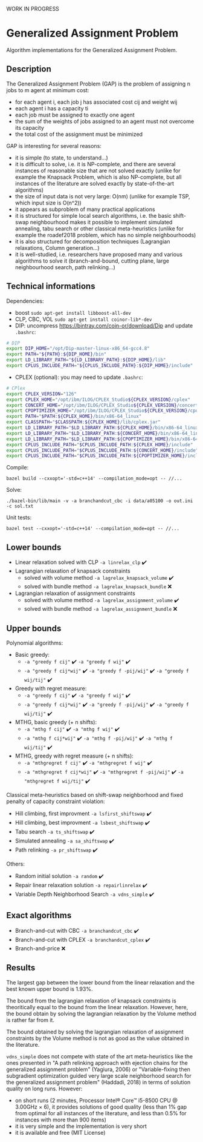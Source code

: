 WORK IN PROGRESS

# Generalized Assignment Problem

Algorithm implementations for the Generalized Assignment Problem.

## Description

The Generalized Assignment Problem (GAP) is the problem of assigning n jobs to m agent at minimum cost:
- for each agent i, each job j has associated cost cij and weight wij
- each agent i has a capacity ti
- each job must be assigned to exactly one agent
- the sum of the weights of jobs assigned to an agent must not overcome its capacity
- the total cost of the assignment must be minimized

GAP is interesting for several reasons:
- it is simple (to state, to understand...)
- it is difficult to solve, i.e. it is NP-complete, and there are several instances of reasonable size that are not solved exactly (unlike for example the Knapsack Problem, which is also NP-complete, but all instances of the literature are solved exactly by state-of-the-art algorithms)
- the size of input data is not very large: O(nm) (unlike for example TSP, which input size is O(n^2))
- it appears as subproblem of many practical applications
- it is structured for simple local search algorithms, i.e. the basic shift-swap neighbourhood makes it possible to implement simulated annealing, tabu search or other classical meta-heuristics (unlike for example the roadef2018 problem, which has no simple neighbourhoods)
- it is also structured for decomposition techniques (Lagrangian relaxations, Column generation...)
- it is well-studied, i.e. researchers have proposed many and various algorithms to solve it (branch-and-bound, cutting plane, large neighbourhood search, path relinking...)

## Technical informations

Dependencies:
- boost `sudo apt-get install libboost-all-dev`
- CLP, CBC, VOL `sudo apt-get install coinor-lib*-dev`
- DIP: uncompress https://bintray.com/coin-or/download/Dip and update `.bashrc`:
```sh
# DIP
export DIP_HOME="/opt/Dip-master-linux-x86_64-gcc4.8"
export PATH="${PATH}:${DIP_HOME}/bin"
export LD_LIBRARY_PATH="${LD_LIBRARY_PATH}:${DIP_HOME}/lib"
export CPLUS_INCLUDE_PATH="${CPLUS_INCLUDE_PATH}:${DIP_HOME}/include"
```

- CPLEX (optional): you may need to update `.bashrc`:
```sh
# CPlex
export CPLEX_VERSION="126"
export CPLEX_HOME="/opt/ibm/ILOG/CPLEX_Studio${CPLEX_VERSION}/cplex"
export CONCERT_HOME="/opt/ibm/ILOG/CPLEX_Studio${CPLEX_VERSION}/concert"
export CPOPTIMIZER_HOME="/opt/ibm/ILOG/CPLEX_Studio${CPLEX_VERSION}/cpoptimizer"
export PATH="$PATH:${CPLEX_HOME}/bin/x86-64_linux"
export CLASSPATH="$CLASSPATH:${CPLEX_HOME}/lib/cplex.jar"
export LD_LIBRARY_PATH="$LD_LIBRARY_PATH:${CPLEX_HOME}/bin/x86-64_linux"
export LD_LIBRARY_PATH="$LD_LIBRARY_PATH:${CONCERT_HOME}/bin/x86-64_linux"
export LD_LIBRARY_PATH="$LD_LIBRARY_PATH:${CPOPTIMIZER_HOME}/bin/x86-64_linux"
export CPLUS_INCLUDE_PATH="$CPLUS_INCLUDE_PATH:${CPLEX_HOME}/include"
export CPLUS_INCLUDE_PATH="$CPLUS_INCLUDE_PATH:${CONCERT_HOME}/include"
export CPLUS_INCLUDE_PATH="$CPLUS_INCLUDE_PATH:${CPOPTIMIZER_HOME}/include"
```

Compile:
```
bazel build --cxxopt='-std=c++14' --compilation_mode=opt -- //...
```

Solve:
```
./bazel-bin/lib/main -v -a branchandcut_cbc -i data/a05100 -o out.ini -c sol.txt
```

Unit tests:
```
bazel test --cxxopt='-std=c++14' --compilation_mode=opt -- //...
```

## Lower bounds

- Linear relaxation solved with CLP `-a linrelax_clp` :heavy_check_mark:
- Lagrangian relaxation of knapsack constraints
  - solved with volume method `-a lagrelax_knapsack_volume` :heavy_check_mark:
  - solved with bundle method `-a lagrelax_knapsack_bundle` :x:
- Lagrangian relaxation of assignment constraints
  - solved with volume method `-a lagrelax_assignment_volume` :heavy_check_mark:
  - solved with bundle method `-a lagrelax_assignment_bundle` :x:

## Upper bounds

Polynomial algorithms:
- Basic greedy:
  - `-a "greedy f cij"` :heavy_check_mark: `-a "greedy f wij"` :heavy_check_mark:
  - `-a "greedy f cij*wij"` :heavy_check_mark: `-a "greedy f -pij/wij"` :heavy_check_mark: `-a "greedy f wij/tij"` :heavy_check_mark:
- Greedy with regret measure:
  - `-a "greedy f cij"` :heavy_check_mark: `-a "greedy f wij"` :heavy_check_mark:
  - `-a "greedy f cij*wij"` :heavy_check_mark: `-a "greedy f -pij/wij"` :heavy_check_mark: `-a "greedy f wij/tij"` :heavy_check_mark:
- MTHG, basic greedy (+ n shifts):
  - `-a "mthg f cij"` :heavy_check_mark: `-a "mthg f wij"` :heavy_check_mark:
  - `-a "mthg f cij*wij"` :heavy_check_mark: `-a "mthg f -pij/wij"` :heavy_check_mark: `-a "mthg f wij/tij"` :heavy_check_mark:
- MTHG, greedy with regret measure (+ n shifts):
  - `-a "mthgregret f cij"` :heavy_check_mark: `-a "mthgregret f wij"` :heavy_check_mark:
  - `-a "mthgregret f cij*wij"` :heavy_check_mark: `-a "mthgregret f -pij/wij"` :heavy_check_mark: `-a "mthgregret f wij/tij"` :heavy_check_mark:

Classical meta-heuristics based on shift-swap neighborhood and fixed penalty of capacity constraint violation:
- Hill climbing, first improvment `-a lsfirst_shiftswap` :heavy_check_mark:
- Hill climbing, best improvment `-a lsbest_shiftswap` :heavy_check_mark:
- Tabu search `-a ts_shiftswap` :heavy_check_mark:
- Simulated annealing `-a sa_shiftswap` :heavy_check_mark:
- Path relinking `-a pr_shiftswap` :heavy_check_mark:

Others:
- Random initial solution `-a random` :heavy_check_mark:
- Repair linear relaxation solution `-a repairlinrelax` :heavy_check_mark:
- Variable Depth Neighborhood Search `-a vdns_simple` :heavy_check_mark:

## Exact algorithms

- Branch-and-cut with CBC `-a branchandcut_cbc` :heavy_check_mark:
- Branch-and-cut with CPLEX `-a branchandcut_cplex` :heavy_check_mark:
- Branch-and-price :x:

## Results

The largest gap between the lower bound from the linear relaxation and the best known upper bound is 1.93%.

The bound from the lagrangian relaxation of knapsack constraints is theoritically equal to the bound from the linear relaxation. However, here, the bound obtain by solving the lagrangian relaxation by the Volume method is rather far from it.

The bound obtained by solving the lagrangian relaxation of assignment constraints by the Volume method is not as good as the value obtained in the literature.

`vdns_simple` does not compete with state of the art meta-heuristics like the ones presented in "A path relinking approach with ejection chains for the generalized assignment problem" (Yagiura, 2006) or "Variable-fixing then subgradient optimization guided very large scale neighborhood search for the generalized assignment problem" (Haddadi, 2018) in terms of solution quality on long runs. However:
- on short runs (2 minutes, Processor Intel® Core™ i5-8500 CPU @ 3.00GHz × 6), it provides solutions of good quality (less than 1% gap from optimal for all instances of the literature, and less than 0.5% for instances with more than 900 items)
- it is very simple and the implementation is very short
- it is available and free (MIT License)

